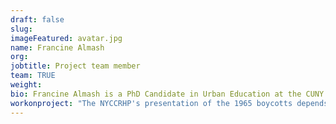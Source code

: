 ```yaml
---
draft: false
slug:
imageFeatured: avatar.jpg
name: Francine Almash
org: 
jobtitle: Project team member
team: TRUE
weight: 
bio: Francine Almash is a PhD Candidate in Urban Education at the CUNY Graduate Center and a CUNY Dissertation Fellow at the Schomburg Center for Research in Black Culture of the New York Public Library. Francine contributed to the NYCCRHP as a team member and archival researcher.
workonproject: "The NYCCRHP's presentation of the 1965 boycotts depends heavily on Francine's research. Francine identified key sources related to the boycotts and helped craft our interpretation of them and the 600 schools. Her dissertation, \"Out of the Shadows: Recovering the History of the New York City \'600\' Schools,\" offers the first historical interpretation of race and disability in New York City schools."
---
```

